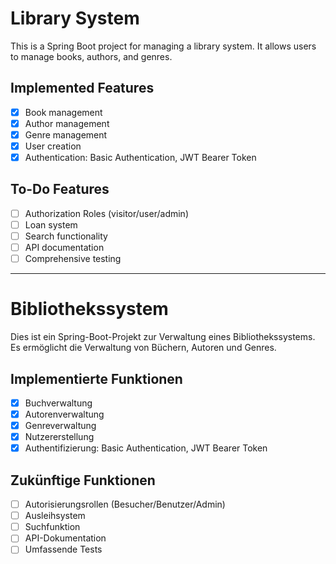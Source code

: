 # Library System

This is a Spring Boot project for managing a library system. It allows users to manage books, authors, and genres.

## Implemented Features

- [x] Book management
- [x] Author management
- [x] Genre management
- [x] User creation
- [x] Authentication: Basic Authentication, JWT Bearer Token
## To-Do Features

- [ ] Authorization Roles (visitor/user/admin)
- [ ] Loan system
- [ ] Search functionality
- [ ] API documentation
- [ ] Comprehensive testing

---

# Bibliothekssystem

Dies ist ein Spring-Boot-Projekt zur Verwaltung eines Bibliothekssystems. Es ermöglicht die Verwaltung von Büchern, Autoren und Genres.

## Implementierte Funktionen

- [x] Buchverwaltung
- [x] Autorenverwaltung
- [x] Genreverwaltung
- [x] Nutzererstellung
- [x] Authentifizierung: Basic Authentication, JWT Bearer Token

## Zukünftige Funktionen

- [ ] Autorisierungsrollen (Besucher/Benutzer/Admin)
- [ ] Ausleihsystem
- [ ] Suchfunktion
- [ ] API-Dokumentation
- [ ] Umfassende Tests
